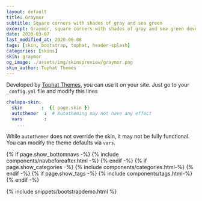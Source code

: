 ```yaml
---
layout: default
title: Graymor
subtitle: Square corners with shades of gray and sea green
excerpt: Graymor, square corners with shades of gray and sea green developed by Tophat Themes.
date: 2020-03-07
last_modified_at: 2020-06-08
tags: [skin, bootstrap, tophat, header-splash]
categories: [skins]
skin: graymor
og_image: ./assets/img/skinspreview/graymor.png
skin_author: Tophat Themes
---
```



Developed by [Tophat Themes](https://themesguide.github.io/top-hat/dist/), you can use it on your site. Just go to your `_config.yml` file and modify this lines

```yaml
chulapa-skin: 
  skin       :  {{ page.skin }}
  autothemer  :  # Autotheming may not have any effect
  vars        :    
    ...
```


While `autothemer` does not override the skin, it may not be fully functional. You can modify the theme defaults via `vars`.




{% if page.show_bottomnavs -%}
{% include components/navbeforeafter.html -%}
{% endif -%}
{% if page.show_categories -%}
{% include components/categories.html-%}
{% endif -%}
{% if page.show_tags -%}
{% include components/tags.html-%}
{% endif -%}


{% include snippets/bootstrapdemo.html  %}

